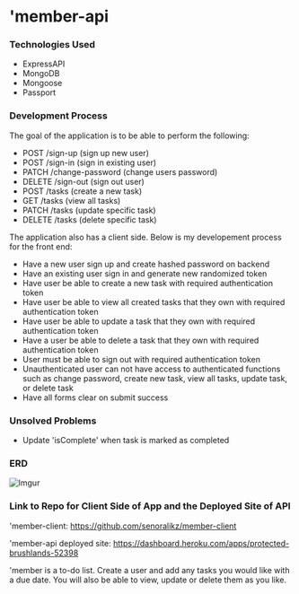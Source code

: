 # 'member-api

### Technologies Used
- ExpressAPI
- MongoDB
- Mongoose
- Passport

### Development Process
The goal of the application is to be able to perform the following:
- POST /sign-up (sign up new user)
- POST /sign-in (sign in existing user)
- PATCH /change-password (change users password)
- DELETE /sign-out (sign out user)
- POST /tasks (create a new task)
- GET /tasks (view all tasks)
- PATCH /tasks (update specific task)
- DELETE /tasks (delete specific task)

The application also has a client side. Below is my developement process for the front end:
- Have a new user sign up and create hashed password on backend
- Have an existing user sign in and generate new randomized token
- Have user be able to create a new task with required authentication token
- Have user be able to view all created tasks that they own with required authentication token
- Have user be able to update a task that they own with required authentication token
- Have a user be able to delete a task that they own with required authentication token
- User must be able to sign out with required authentication token
- Unauthenticated user can not have access to authenticated functions such as change password, create new task, view all tasks, update task, or delete task
- Have all forms clear on submit success

### Unsolved Problems
- Update 'isComplete' when task is marked as completed

### ERD
![Imgur](https://i.imgur.com/xxKA7VJ.png "ERD for Fullstack Project")

### Link to Repo for Client Side of App and the Deployed Site of API
'member-client:
https://github.com/senoralikz/member-client

'member-api deployed site:
https://dashboard.heroku.com/apps/protected-brushlands-52398

'member is a to-do list. Create a user and add any tasks you would like with a due date. You will also be able to view, update or delete them as you like.
